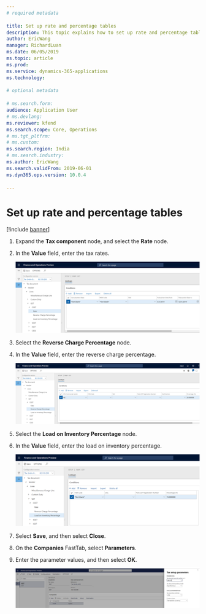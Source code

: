 ```yaml
---
# required metadata

title: Set up rate and percentage tables
description: This topic explains how to set up rate and percentage tables.
author: EricWang
manager: RichardLuan
ms.date: 06/05/2019
ms.topic: article
ms.prod: 
ms.service: dynamics-365-applications
ms.technology: 

# optional metadata

# ms.search.form: 
audience: Application User
# ms.devlang: 
ms.reviewer: kfend
ms.search.scope: Core, Operations
# ms.tgt_pltfrm: 
# ms.custom: 
ms.search.region: India
# ms.search.industry: 
ms.author: EricWang
ms.search.validFrom: 2019-06-01
ms.dyn365.ops.version: 10.0.4

---
```


# Set up rate and percentage tables

[!include [banner](../includes/banner.md)]

1. Expand the **Tax component** node, and select the **Rate** node.
2. In the **Value** field, enter the tax rates.

    ![Tax rates](media/tax-rate.png)

3. Select the **Reverse Charge Percentage** node.
4. In the **Value** field, enter the reverse charge percentage.

    ![Reverse charge percentage](media/reverse-charge.png)

5. Select the **Load on Inventory Percentage** node.
6. In the **Value** field, enter the load on inventory percentage.

    ![Load on inventory percentage](media/load-on-invertory.png)

7. Select **Save**, and then select **Close**.
8. On the **Companies** FastTab, select **Parameters**.
9. Enter the parameter values, and then select **OK**.

    ![Tax setup parameters dialog box](media/tax-parameter.PNG)
